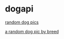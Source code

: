# dogapi

[random dog pics](https://heejae0704.github.io/dogapi/)

[a random dog pic by breed](https://heejae0704.github.io/dogapi/breed.html)
